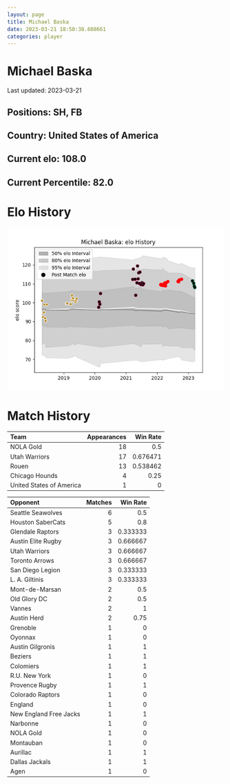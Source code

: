```yaml
---  
layout: page  
title: Michael Baska  
date: 2023-03-21 18:50:38.608661  
categories: player  
---
```

# Michael Baska


Last updated: 2023-03-21
## Positions: SH, FB

## Country: United States of America

## Current elo: 108.0

## Current Percentile: 82.0

# Elo History


![elo history](history_MichaelBaska.png)
# Match History


| Team                     |   Appearances |   Win Rate |
|:-------------------------|--------------:|-----------:|
| NOLA Gold                |            18 |   0.5      |
| Utah Warriors            |            17 |   0.676471 |
| Rouen                    |            13 |   0.538462 |
| Chicago Hounds           |             4 |   0.25     |
| United States of America |             1 |   0        |

| Opponent               |   Matches |   Win Rate |
|:-----------------------|----------:|-----------:|
| Seattle Seawolves      |         6 |   0.5      |
| Houston SaberCats      |         5 |   0.8      |
| Glendale Raptors       |         3 |   0.333333 |
| Austin Elite Rugby     |         3 |   0.666667 |
| Utah Warriors          |         3 |   0.666667 |
| Toronto Arrows         |         3 |   0.666667 |
| San Diego Legion       |         3 |   0.333333 |
| L. A. Giltinis         |         3 |   0.333333 |
| Mont-de-Marsan         |         2 |   0.5      |
| Old Glory DC           |         2 |   0.5      |
| Vannes                 |         2 |   1        |
| Austin Herd            |         2 |   0.75     |
| Grenoble               |         1 |   0        |
| Oyonnax                |         1 |   0        |
| Austin Gilgronis       |         1 |   1        |
| Beziers                |         1 |   1        |
| Colomiers              |         1 |   1        |
| R.U. New York          |         1 |   0        |
| Provence Rugby         |         1 |   1        |
| Colorado Raptors       |         1 |   0        |
| England                |         1 |   0        |
| New England Free Jacks |         1 |   1        |
| Narbonne               |         1 |   0        |
| NOLA Gold              |         1 |   0        |
| Montauban              |         1 |   0        |
| Aurillac               |         1 |   1        |
| Dallas Jackals         |         1 |   1        |
| Agen                   |         1 |   0        |